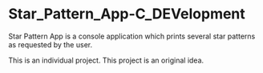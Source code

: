 # Star_Pattern_App-C_DEVelopment

Star Pattern App is a console application which prints several star patterns as requested by the user.

This is an individual project. This project is an original idea.
